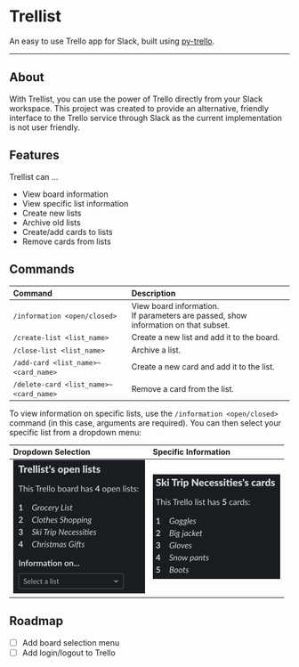 # Trellist
An easy to use Trello app for Slack, built using [py-trello](https://github.com/sarumont/py-trello).

---
## About
With Trellist, you can use the power of Trello directly from your Slack workspace. This project was created to provide an alternative, friendly interface to the Trello service through Slack as the current implementation is not user friendly.

## Features

Trellist can ...
* View board information
* View specific list information
* Create new lists
* Archive old lists
* Create/add cards to lists
* Remove cards from lists

## Commands

| Command                                | Description                                                                           |
|:---------------------------------------|:--------------------------------------------------------------------------------------|
| `/information <open/closed>`           | View board information.<br>If parameters are passed, show information on that subset. |
| `/create-list <list_name>`             | Create a new list and add it to the board.                                            |
| `/close-list <list_name>`              | Archive a list.                                                                       |
| `/add-card <list_name>~<card_name>`    | Create a new card and add it to the list.                                            |
| `/delete-card <list_name>~<card_name>` | Remove a card from the list.                                                       |

To view information on specific lists, use the `/information <open/closed>` command (in this case, arguments are required). You can then select your specific list from a dropdown menu:

| Dropdown Selection | Specific Information |
|:-------------------|:---------------------|
| ![img.png](img.png)                   |![img_1.png](img_1.png)|

## Roadmap
- [ ] Add board selection menu
- [ ] Add login/logout to Trello
